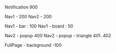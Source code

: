 

Notification 900


Nav1 - 200
Nav2 - 200

Nav1 - bar : 100
Nav1 - board : 50

Nav2 - popup 400
Nav2 - popup - triangle 401. 402


FullPage - background -100